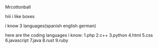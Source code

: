 Mrcottonball

hiii i like boxes

i know 3 languages(spanish english german)

here are the coding languages i know:
  1.php
  2.c++
  3.python
  4.html
  5.css
  6.javascript
  7.java
  8.rust
  9.ruby

<!---
mrcottonball/mrcottonball is a ✨ special ✨ repository because its `README.md` (this file) appears on your GitHub profile.
You can click the Preview link to take a look at your changes.
--->
